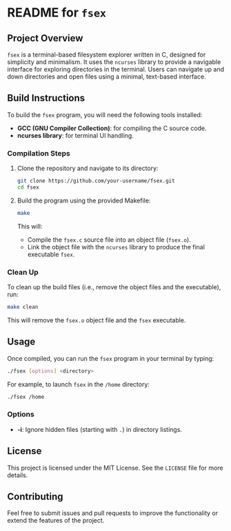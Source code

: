 # README for `fsex`

## Project Overview

`fsex` is a terminal-based filesystem explorer written in C, designed for simplicity and minimalism. It uses the `ncurses` library to provide a navigable interface for exploring directories in the terminal. Users can navigate up and down directories and open files using a minimal, text-based interface.

## Build Instructions

To build the `fsex` program, you will need the following tools installed:
- **GCC (GNU Compiler Collection)**: for compiling the C source code.
- **ncurses library**: for terminal UI handling.

### Compilation Steps

1. Clone the repository and navigate to its directory:
   ```bash
   git clone https://github.com/your-username/fsex.git
   cd fsex
   ```

2. Build the program using the provided Makefile:
   ```bash
   make
   ```

   This will:
   - Compile the `fsex.c` source file into an object file (`fsex.o`).
   - Link the object file with the `ncurses` library to produce the final executable `fsex`.

### Clean Up

To clean up the build files (i.e., remove the object files and the executable), run:

```bash
make clean
```

This will remove the `fsex.o` object file and the `fsex` executable.

## Usage

Once compiled, you can run the `fsex` program in your terminal by typing:

```bash
./fsex [options] <directory>
```

For example, to launch `fsex` in the `/home` directory:

```bash
./fsex /home
```

### Options

- **-i**: Ignore hidden files (starting with `.`) in directory listings.

## License

This project is licensed under the MIT License. See the `LICENSE` file for more details.

## Contributing

Feel free to submit issues and pull requests to improve the functionality or extend the features of the project.
